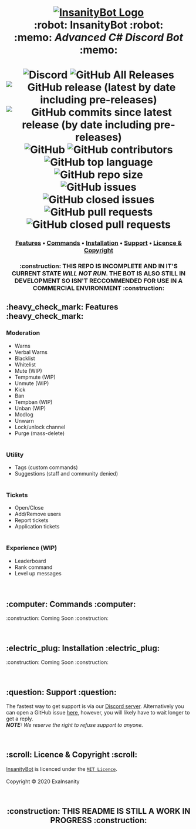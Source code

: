 <h1 align="center">
  <a href="https://github.com/InsanityNetwork/InsanityBot/"><img src="https://i.trainergamer.me/CLbsn.png" alt="InsanityBot Logo"></a>
  <br>
  :robot: InsanityBot :robot:
  <br>
  :memo: <em>Advanced C# Discord Bot</em> :memo:
  <br>
  <br>
  <img alt="Discord" src="https://img.shields.io/discord/743925984708919296"> <img alt="GitHub All Releases" src="https://img.shields.io/github/downloads/InsanityNetwork/InsanityBot/total"> <img alt="GitHub release (latest by date including pre-releases)" src="https://img.shields.io/github/v/release/InsanityNetwork/InsanityBot?include_prereleases"> <img alt="GitHub commits since latest release (by date including pre-releases)" src="https://img.shields.io/github/commits-since/InsanityNetwork/InsanityBot/latest?include_prereleases"> <img alt="GitHub" src="https://img.shields.io/github/license/InsanityNetwork/InsanityBot"> <img alt="GitHub contributors" src="https://img.shields.io/github/contributors/InsanityNetwork/InsanityBot"> <img alt="GitHub top language" src="https://img.shields.io/github/languages/top/InsanityNetwork/InsanityBot"> <img alt="GitHub repo size" src="https://img.shields.io/github/repo-size/InsanityNetwork/InsanityBot"><br> <img alt="GitHub issues" src="https://img.shields.io/github/issues-raw/InsanityNetwork/InsanityBot"> <img alt="GitHub closed issues" src="https://img.shields.io/github/issues-closed-raw/InsanityNetwork/InsanityBot"> <img alt="GitHub pull requests" src="https://img.shields.io/github/issues-pr-raw/InsanityNetwork/InsanityBot"> <img alt="GitHub closed pull requests" src="https://img.shields.io/github/issues-pr-closed-raw/InsanityNetwork/InsanityBot"><br>
</h1>
<h3 align="center">
  <a href="https://github.com/InsanityNetwork/InsanityBot#--heavy_check_mark-features-heavy_check_mark">Features</a>
  •
  <a href="https://github.com/InsanityNetwork/InsanityBot#--computer-commands-computer">Commands</a>
  •
  <a href="https://github.com/InsanityNetwork/InsanityBot#--electric_plug-installation-electric_plug">Installation</a>
  •
  <a href="https://github.com/InsanityNetwork/InsanityBot#--question-support-question">Support</a>
  •
  <a href="https://github.com/InsanityNetwork/InsanityBot#--scroll-licence--copyright-scroll">Licence & Copyright</a>
</h3>
<h3 align="center">
  :construction: THIS REPO IS INCOMPLETE AND IN IT'S CURRENT STATE <em>WILL NOT RUN</em>. THE BOT IS ALSO STILL IN DEVELOPMENT SO ISN'T RECCOMMENDED FOR USE IN A COMMERCIAL ENVIRONMENT :construction: 
<br>
</h3>
<h2>
  :heavy_check_mark: Features :heavy_check_mark:
</h2>
<h3>
  Moderation
</h3>
<ul>
  <li>Warns</li>
  <li>Verbal Warns</li>
  <li>Blacklist</li>
  <li>Whitelist</li>
  <li>Mute (WIP)</li>
  <li>Tempmute (WIP)</li>
  <li>Unmute (WIP)</li>
  <li>Kick</li>
  <li>Ban</li>
  <li>Tempban (WIP)</li>
  <li>Unban (WIP)</li>
  <li>Modlog</li>
  <li>Unwarn</li>
  <li>Lock/unlock channel</li>
  <li>Purge (mass-delete)</li>
<br>
</ul>
<h3>
  Utility
</h3>
<ul>
  <li>Tags (custom commands)</li>
  <li>Suggestions (staff and community denied)</li>
<br>
</ul>
<h3>
  Tickets
</h3>
<ul>
  <li>Open/Close</li>
  <li>Add/Remove users</li>
  <li>Report tickets</li>
  <li>Application tickets</li>
<br>
</ul>
<h3>
  Experience (WIP)
</h3>
<ul>
  <li>Leaderboard</li>
  <li>Rank command</li>
  <li>Level up messages</li>
<br>
<br>
</ul>
<h2>
  :computer: Commands :computer:
</h2>
<p>
:construction: Coming Soon :construction:
</p>
<br>
<h2>
  :electric_plug: Installation :electric_plug:
</h2>
<p>
:construction: Coming Soon :construction:
</p>
<br>
<h2>
  :question: Support :question:
</h2>
<p>
  The fastest way to get support is via our <a href="https://discord.gg/8TKJaGs">Discord server</a>. Alternatively you can open a GitHub issue <a href="https://github.com/InsanityNetwork/InsanityBot/issues/new/choose">here</a>, however, you will likely have to wait longer to get a reply.
  <br>
  <strong><em>NOTE:</strong> We reserve the right to refuse support to anyone.</em>
</p>
<br>
<h2>
  :scroll: Licence & Copyright :scroll:
</h2>
<p>
  <a href="https://github.com/InsanityNetwork/InsanityBot">InsanityBot</a> is licenced under the <a href="https://github.com/InsanityNetwork/InsanityBot/blob/master/LICENSE"><code>MIT Licence</code></a>.
  <br><br>
  Copyright &copy; 2020 ExaInsanity
</p>
<br>
<h2 align="center">
  :construction: THIS README IS STILL A WORK IN PROGRESS :construction:
</h2>
